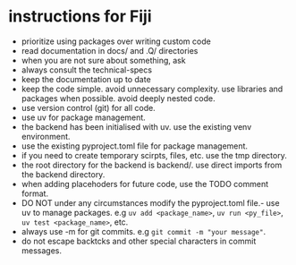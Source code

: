 # instructions for Fiji

- prioritize using packages over writing custom code 
- read documentation in docs/ and .Q/ directories 
- when you are not sure about something, ask 
- always consult the technical-specs 
- keep the documentation up to date 
- keep the code simple. avoid unnecessary complexity. use libraries and packages when possible. avoid deeply nested code.
- use version control (git) for all code.
- use uv for package management.
- the backend has been initialised with uv. use the existing venv environment.
- use the existing pyproject.toml file for package management.
- if you need to create temporary scirpts, files, etc. use the tmp directory.
- the root directory for the backend is backend/. use direct imports from the backend directory.
- when adding placehoders for future code, use the TODO comment format.
- DO NOT under any circumstances modify the pyproject.toml file.- use uv to manage packages. e.g `uv add <package_name>`, `uv run <py_file>`, `uv test <package_name>`, etc.
- always use -m for git commits. e.g `git commit -m "your message"`.
- do not escape backtcks and other special characters in commit messages.
